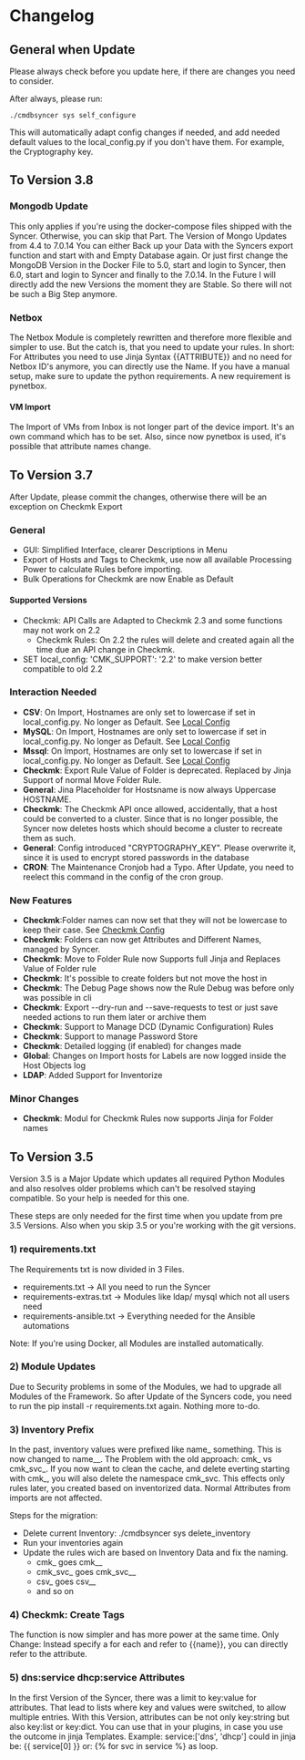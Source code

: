 # Changelog

## General when Update
Please always check before you update here, if there are changes you need to consider.

After always, please run:
```
./cmdbsyncer sys self_configure
```
This will automatically adapt config changes if needed, and add needed default values to the local_config.py if you don't have them. For example, the Cryptography key.

## To Version 3.8

### Mongodb Update
This only applies if you're using the docker-compose files shipped with the Syncer. Otherwise, you can skip that Part. The Version of Mongo Updates from 4.4 to 7.0.14 You can either Back up your Data with the Syncers export function and start with and Empty Database again. Or just first change the MongoDB Version in the Docker File to 5.0, start and login to Syncer, then 6.0, start and login to Syncer and finally to the 7.0.14.  In the Future I will directly add the new Versions the moment they are Stable. So there will not be such a Big Step anymore.


### Netbox
The Netbox Module is completely rewritten and therefore more flexible and simpler to use. But the catch is, that you need to update your rules. In short:  For Attributes you need to use Jinja Syntax {{ATTRIBUTE}} and no need for Netbox ID's anymore, you can directly use the Name.
If you have a manual setup, make sure to update the python requirements. A new requirement is pynetbox.

#### VM Import
The Import of VMs from Inbox is not longer part of the device import.
It's an own command which has to be set. Also, since now pynetbox is used, it's possible that attribute names change. 

## To Version 3.7

After Update, please commit the changes, otherwise there will be an exception on Checkmk Export

### General
- GUI: Simplified Interface, clearer Descriptions in Menu
- Export of Hosts and Tags to Checkmk, use now all available Processing Power to calculate Rules before importing.
- Bulk Operations for Checkmk are now Enable as Default


#### Supported Versions
- Checkmk: API Calls are Adapted to Checkmk 2.3 and some functions may not work on 2.2
	- Checkmk Rules: On 2.2 the rules will delete and created again all the time due an API change in Checkmk. 
- SET local_config: 'CMK_SUPPORT': '2.2' to make version better compatible to old 2.2


### Interaction Needed
- **CSV**: On Import, Hostnames are only set to lowercase if set in local_config.py. No longer as Default. See [Local Config](../basics/lcl_config.md)
- **MySQL**: On Import, Hostnames are only set to lowercase if set in local_config.py. No longer as Default. See [Local Config](../basics/lcl_config.md)
- **Mssql**: On Import, Hostnames are only set to lowercase if set in local_config.py. No longer as Default. See [Local Config](../basics/lcl_config.md)
- **Checkmk**: Export Rule Value of Folder is deprecated. Replaced by Jinja Support of normal Move Folder Rule.
- **General**: Jina Placeholder for Hostsname is now always Uppercase HOSTNAME.
- **Checkmk**: The Checkmk API once allowed, accidentally, that a host could be converted to a cluster. Since that is no longer possible, the Syncer now deletes hosts which should become a cluster to recreate them as such.
- **General**: Config introduced "CRYPTOGRAPHY_KEY". Please overwrite it, since it is used to encrypt stored passwords in the database
- **CRON**: The Maintenance Cronjob had a Typo. After Update, you need to reelect this command in the config of the cron group. 

### New Features
- **Checkmk**:Folder names can now set that they will not be lowercase to keep their case. See [Checkmk Config](../checkmk/config_vars.md)
- **Checkmk**: Folders can now get Attributes and Different Names, managed by Syncer.
- **Checkmk**: Move to Folder Rule now Supports full Jinja and Replaces Value of Folder rule
- **Checkmk**: It's possible to create folders but not move the host in
- **Checkmk**: The Debug Page shows now the Rule Debug was before only was possible in cli
- **Checkmk**: Export --dry-run and --save-requests to test or just save needed actions to run them later or archive them
- **Checkmk**: Support to Manage DCD (Dynamic Configuration) Rules
- **Checkmk**: Support to manage Password Store
- **Checkmk**: Detailed logging (if enabled) for changes made
- **Global**: Changes on Import hosts for Labels are now logged inside the Host Objects log
- **LDAP**: Added Support for Inventorize


### Minor Changes
- **Checkmk**: Modul for Checkmk Rules now supports Jinja for Folder names


## To Version 3.5

Version 3.5 is a Major Update which updates all required Python Modules and also 
resolves older problems which can't be resolved staying compatible. So your help is needed for this one. 

These steps are only needed for the first time when you update from pre 3.5 Versions. Also when you skip 3.5 or you're working with the git versions. 

### 1) requirements.txt
The Requirements txt is now divided in 3 Files.

- requirements.txt → All you need to run the Syncer
- requirements-extras.txt → Modules like ldap/ mysql which not all users need
- requirements-ansible.txt → Everything needed for the Ansible automations

Note: If you're using Docker, all Modules are installed automatically.

### 2) Module Updates
Due to Security problems in some of the Modules,  we had to upgrade all Modules of the Framework. So after Update of the Syncers code, you need to run the pip install -r requirements.txt again. Nothing more to-do.

### 3) Inventory Prefix
In the past, inventory values were prefixed like name_ something.
This is now changed to name__. The Problem with the old approach:
cmk_ vs cmk_svc_. If you now want to clean the cache, and delete everting starting with cmk_,
you will also delete the namespace cmk_svc.
This effects only rules later, you created based on inventorized data. Normal Attributes from imports are not affected.

Steps for the migration:

- Delete current Inventory: ./cmdbsyncer sys delete_inventory
- Run your inventories again
- Update the rules wich are based on Inventory Data and fix the naming. 
	- cmk_ goes cmk__
	- cmk_svc_ goes cmk_svc__
	- csv_ goes csv__
	- and so on


### 4) Checkmk: Create Tags
The function is now simpler and has more power at the same time.
Only Change: Instead specify a for each and refer to {{name}}, you can directly refer to the attribute.


### 5) dns:service dhcp:service Attributes
In the first Version of the Syncer, there was a limit to key:value for attributes.
That lead to lists where key and values were switched, to allow multiple entries.
With this Version, attributes can be not only key:string but also key:list or key:dict.  You can use that in your plugins, in case you use the outcome in jinja Templates.
Example: service:['dns', 'dhcp'] could in jinja be:
{{ service[0] }} or: {% for svc in service %} as loop. 

